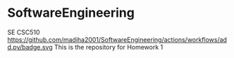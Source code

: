 # SoftwareEngineering
SE CSC510
https://github.com/madiha2001/SoftwareEngineering/actions/workflows/add.py/badge.svg
This is the repository for Homework 1

